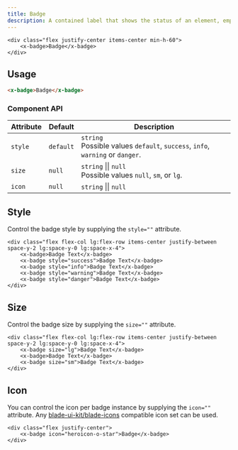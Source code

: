 ```yaml
---
title: Badge
description: A contained label that shows the status of an element, emphasizes an element, or helps categorize an element with other similar elements.
---
```


```blade-component-preview
<div class="flex justify-center items-center min-h-60">
    <x-badge>Badge</x-badge>
</div>
```

## Usage

```html
<x-badge>Badge</x-badge>
```

### Component API

| Attribute | Default   | Description                                                                      |
| --------- | --------- | -------------------------------------------------------------------------------- |
| `style`   | `default` | `string`<br>Possible values `default`, `success`, `info`, `warning` or `danger`. |
| `size`    | `null`    | `string` &#124;&#124; `null`<br>Possible values `null`, `sm`, or `lg`.           |
| `icon`    | `null`    | `string` &#124;&#124; `null`                                                     |

## Style

Control the badge style by supplying the `style=""` attribute.

```blade-component-code
<div class="flex flex-col lg:flex-row items-center justify-between space-y-2 lg:space-y-0 lg:space-x-4">
    <x-badge>Badge Text</x-badge>
    <x-badge style="success">Badge Text</x-badge>
    <x-badge style="info">Badge Text</x-badge>
    <x-badge style="warning">Badge Text</x-badge>
    <x-badge style="danger">Badge Text</x-badge>
</div>
```

## Size

Control the badge size by supplying the `size=""` attribute.

```blade-component-code
<div class="flex flex-col lg:flex-row items-center justify-between space-y-2 lg:space-y-0 lg:space-x-4">
    <x-badge size="lg">Badge Text</x-badge>
    <x-badge>Badge Text</x-badge>
    <x-badge size="sm">Badge Text</x-badge>
</div>
```

## Icon

You can control the icon per badge instance by supplying the `icon=""` attribute. Any [blade-ui-kit/blade-icons](https://github.com/blade-ui-kit/blade-icons) compatible icon set can be used.

```blade-component-code
<div class="flex justify-center">
    <x-badge icon="heroicon-o-star">Badge</x-badge>
</div>
```
